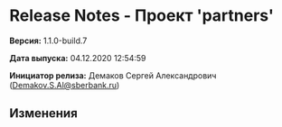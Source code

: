 # Release Notes - Проект 'partners'

**Версия:** 1.1.0-build.7

**Дата выпуска:** 04.12.2020 12:54:59

**Инициатор релиза:** Демаков Сергей Александрович (Demakov.S.Al@sberbank.ru)

## Изменения
